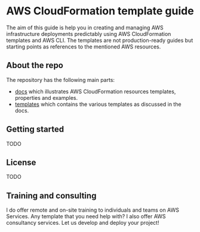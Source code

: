 # AWS CloudFormation template guide 

The aim of this guide is help you in creating and managing AWS infrastructure deployments predictably using AWS CloudFormation templates and AWS CLI. The templates are not production-ready guides but starting points as references to the mentioned AWS resources.

## About the repo

The repository has the following main parts:
* [docs](docs) which illustrates AWS CloudFormation resources templates, properties and examples.
* [templates](templates) which contains the various templates as discussed in the docs.

## Getting started
TODO

## License
TODO

## Training and consulting

I do offer remote and on-site training to individuals and teams on AWS Services. Any template that you need help with? I also offer AWS consultancy services. Let us develop and deploy your project!

